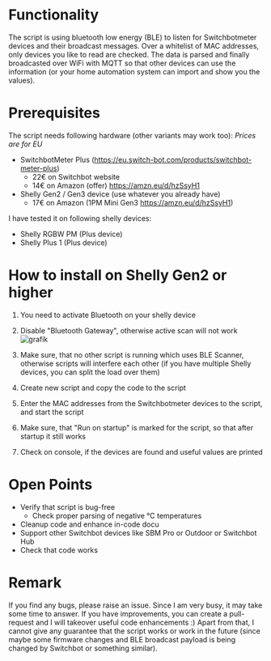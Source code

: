 # Functionality
The script is using bluetooth low energy (BLE) to listen for Switchbotmeter devices and their broadcast messages. Over a whitelist of MAC addresses, only devices you like to read are checked.
The data is parsed and finally broadcasted over WiFi with MQTT so that other devices can use the information (or your home automation system can import and show you the values).

# Prerequisites
The script needs following hardware (other variants may work too):
*Prices are for EU*
* SwitchbotMeter Plus (https://eu.switch-bot.com/products/switchbot-meter-plus)
	* 22€ on Switchbot website
	* 14€ on Amazon (offer) https://amzn.eu/d/hzSsyH1
* Shelly Gen2 / Gen3 device (use whatever you already have)
	* 17€ on Amazon (1PM Mini Gen3 https://amzn.eu/d/hzSsyH1)

I have tested it on following shelly devices:
* Shelly RGBW PM (Plus device)
* Shelly Plus 1 (Plus device)

# How to install on Shelly Gen2 or higher
1. You need to activate Bluetooth on your shelly device
2. Disable "Bluetooth Gateway", otherwise active scan will not work
   ![grafik](https://github.com/user-attachments/assets/48c67ee6-a343-45a2-8dea-5cd7a48438db)

4. Make sure, that no other script is running which uses BLE Scanner, otherwise scripts will interfere each other (if you have multiple Shelly devices, you can split the load over them)
5. Create new script and copy the code to the script
6. Enter the MAC addresses from the Switchbotmeter devices to the script, and start the script
7. Make sure, that "Run on startup" is marked for the script, so that after startup it still works
8. Check on console, if the devices are found and useful values are printed

# Open Points
* Verify that script is bug-free
	* Check proper parsing of negative °C temperatures
* Cleanup code and enhance in-code docu
* Support other Switchbot devices like SBM Pro or Outdoor or Switchbot Hub
* Check that code works

# Remark
If you find any bugs, please raise an issue. Since I am very busy, it may take some time to answer.
If you have improvements, you can create a pull-request and I will takeover useful code enhancements :)
Apart from that, I cannot give any guarantee that the script works or work in the future (since maybe some firmware changes and BLE broadcast payload is being changed by Switchbot or something similar).
